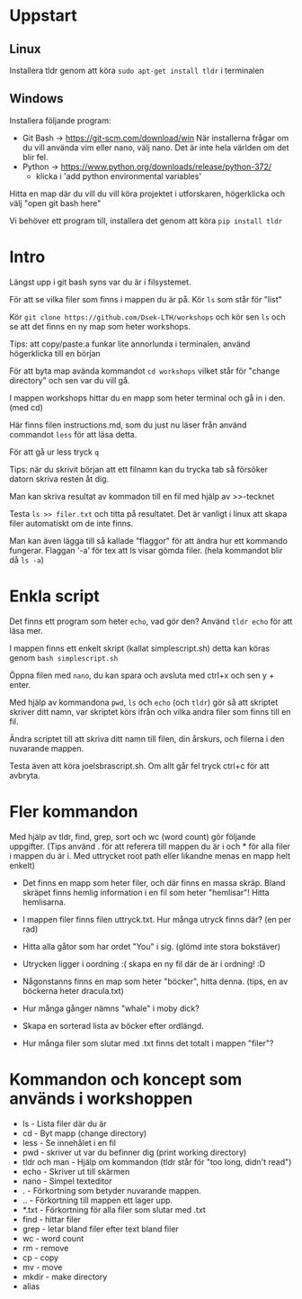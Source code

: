 # Uppstart

## Linux

Installera tldr genom att köra `sudo apt-get install tldr` i terminalen

## Windows

Installera följande program:

* Git Bash -> https://git-scm.com/download/win
  När installerna frågar om du vill använda vim eller nano, välj nano. Det är inte hela världen om det blir fel.
* Python -> https://www.python.org/downloads/release/python-372/
    - klicka i 'add python environmental variables'

Hitta en map där du vill du vill köra projektet i utforskaren, högerklicka och välj "open git bash here"

Vi behöver ett program till, installera det genom att köra `pip install tldr`

# Intro

Längst upp i git bash syns var du är i filsystemet.

För att se vilka filer som finns i mappen du är på. Kör `ls` som står för "list"

Kör `git clone https://github.com/Dsek-LTH/workshops` och kör sen `ls` och se att det finns en ny map som heter workshops.

Tips: att copy/paste:a funkar lite annorlunda i terminalen, använd högerklicka till en början

För att byta map avända kommandot `cd workshops` vilket står för "change directory" och sen var du vill gå.

I mappen workshops hittar du en mapp som heter terminal och gå in i den. (med cd)

Här finns filen instructions.md, som du just nu läser från använd commandot `less` för att läsa detta.

För att gå ur less tryck `q`

Tips: när du skrivit början att ett filnamn kan du trycka tab så försöker datorn skriva resten åt dig.

Man kan skriva resultat av kommadon till en fil med hjälp av >>-tecknet

Testa `ls >> filer.txt` och titta på resultatet. Det är vanligt i linux att skapa filer automatiskt om de inte finns.

Man kan även lägga till så kallade "flaggor" för att ändra hur ett kommando fungerar. Flaggan '-a' för tex att ls visar gömda filer. (hela kommandot blir då `ls -a`)

# Enkla script

Det finns ett program som heter `echo`, vad gör den? Använd `tldr echo` för att läsa mer.

I mappen finns ett enkelt skript (kallat simplescript.sh) detta kan köras genom `bash simplescript.sh`

Öppna filen med `nano`, du kan spara och avsluta med ctrl+x och sen y + enter.

Med hjälp av kommandona `pwd`, `ls` och `echo` (och `tldr`) gör så att skriptet skriver ditt namn, var skriptet körs ifrån och vilka andra filer som finns till en fil.

Ändra scriptet till att skriva ditt namn till filen, din årskurs, och filerna i den nuvarande mappen.

Testa även att köra joelsbrascript.sh. Om allt går fel tryck ctrl+c för att avbryta.

# Fler kommandon

Med hjälp av tldr, find, grep, sort och wc (word count) gör följande uppgifter. (Tips använd . för att referera till mappen du är i och \* för alla filer i mappen du är i. Med uttrycket root path eller likandne menas en mapp helt enkelt)

* Det finns en mapp som heter filer, och där finns en massa skräp. Bland skräpet finns hemlig information i en fil som heter "hemlisar"! Hitta hemlisarna.
* I mappen filer finns filen uttryck.txt. Hur många utryck finns där? (en per rad)
* Hitta alla gåtor som har ordet "You" i sig. (glömd inte stora bokstäver)
* Utrycken ligger i oordning :( skapa en ny fil där de är i ordning! :D

* Någonstanns finns en map som heter "böcker", hitta denna. (tips, en av böckerna heter dracula.txt)
* Hur många gånger nämns "whale" i moby dick?
* Skapa en sorterad lista av böcker efter ordlängd.
* Hur många filer som slutar med .txt finns det totalt i mappen "filer"?

# Kommandon och koncept som används i workshoppen

* ls - Lista filer där du är
* cd - Byt mapp (change directory)
* less - Se innehålet i en fil
* pwd - skriver ut var du befinner dig (print working directory)
* tldr och man - Hjälp om kommandon (tldr står för "too long, didn't read")
* echo - Skriver ut till skärmen
* nano - Simpel texteditor
* . - Förkortning som betyder nuvarande mappen.
* .. - Förkortning till mappen ett lager upp.
* \*.txt - Förkortning för alla filer som slutar med .txt
* find - hittar filer
* grep - letar bland filer efter text bland filer
* wc - word count
* rm - remove
* cp - copy
* mv - move
* mkdir - make directory
* alias
